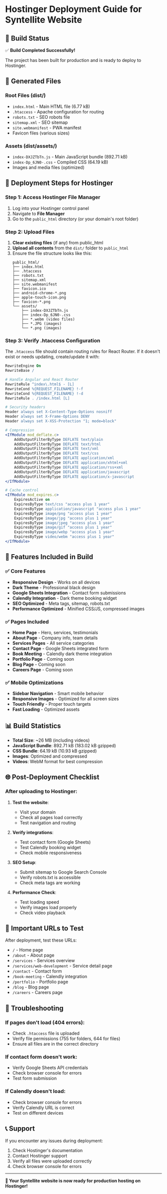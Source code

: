 # Hostinger Deployment Guide for Syntellite Website

## 🎯 Build Status

✅ **Build Completed Successfully!**

The project has been built for production and is ready to deploy to Hostinger.

## 📁 Generated Files

### Root Files (dist/)

- `index.html` - Main HTML file (6.77 kB)
- `.htaccess` - Apache configuration for routing
- `robots.txt` - SEO robots file
- `sitemap.xml` - SEO sitemap
- `site.webmanifest` - PWA manifest
- Favicon files (various sizes)

### Assets (dist/assets/)

- `index-DXJZTbTn.js` - Main JavaScript bundle (892.71 kB)
- `index-Dp_6JN0-.css` - Compiled CSS (64.19 kB)
- Images and media files (optimized)

## 🚀 Deployment Steps for Hostinger

### Step 1: Access Hostinger File Manager

1. Log into your Hostinger control panel
2. Navigate to **File Manager**
3. Go to the `public_html` directory (or your domain's root folder)

### Step 2: Upload Files

1. **Clear existing files** (if any) from public_html
2. **Upload all contents** from the `dist/` folder to `public_html`
3. Ensure the file structure looks like this:
   ```
   public_html/
   ├── index.html
   ├── .htaccess
   ├── robots.txt
   ├── sitemap.xml
   ├── site.webmanifest
   ├── favicon.ico
   ├── android-chrome-*.png
   ├── apple-touch-icon.png
   ├── favicon-*.png
   └── assets/
       ├── index-DXJZTbTn.js
       ├── index-Dp_6JN0-.css
       ├── *.webm (video files)
       ├── *.JPG (images)
       └── *.png (images)
   ```

### Step 3: Verify .htaccess Configuration

The `.htaccess` file should contain routing rules for React Router. If it doesn't exist or needs updating, create/update it with:

```apache
RewriteEngine On
RewriteBase /

# Handle Angular and React Router
RewriteRule ^index\.html$ - [L]
RewriteCond %{REQUEST_FILENAME} !-f
RewriteCond %{REQUEST_FILENAME} !-d
RewriteRule . /index.html [L]

# Security headers
Header always set X-Content-Type-Options nosniff
Header always set X-Frame-Options DENY
Header always set X-XSS-Protection "1; mode=block"

# Compression
<IfModule mod_deflate.c>
    AddOutputFilterByType DEFLATE text/plain
    AddOutputFilterByType DEFLATE text/html
    AddOutputFilterByType DEFLATE text/xml
    AddOutputFilterByType DEFLATE text/css
    AddOutputFilterByType DEFLATE application/xml
    AddOutputFilterByType DEFLATE application/xhtml+xml
    AddOutputFilterByType DEFLATE application/rss+xml
    AddOutputFilterByType DEFLATE application/javascript
    AddOutputFilterByType DEFLATE application/x-javascript
</IfModule>

# Cache control
<IfModule mod_expires.c>
    ExpiresActive on
    ExpiresByType text/css "access plus 1 year"
    ExpiresByType application/javascript "access plus 1 year"
    ExpiresByType image/png "access plus 1 year"
    ExpiresByType image/jpg "access plus 1 year"
    ExpiresByType image/jpeg "access plus 1 year"
    ExpiresByType image/gif "access plus 1 year"
    ExpiresByType image/webp "access plus 1 year"
    ExpiresByType video/webm "access plus 1 year"
</IfModule>
```

## 🔧 Features Included in Build

### ✅ Core Features

- **Responsive Design** - Works on all devices
- **Dark Theme** - Professional black design
- **Google Sheets Integration** - Contact form submissions
- **Calendly Integration** - Dark theme booking widget
- **SEO Optimized** - Meta tags, sitemap, robots.txt
- **Performance Optimized** - Minified CSS/JS, compressed images

### ✅ Pages Included

- **Home Page** - Hero, services, testimonials
- **About Page** - Company info, team details
- **Services Pages** - All service categories
- **Contact Page** - Google Sheets integrated form
- **Book Meeting** - Calendly dark theme integration
- **Portfolio Page** - Coming soon
- **Blog Page** - Coming soon
- **Careers Page** - Coming soon

### ✅ Mobile Optimizations

- **Sidebar Navigation** - Smart mobile behavior
- **Responsive Images** - Optimized for all screen sizes
- **Touch Friendly** - Proper touch targets
- **Fast Loading** - Optimized assets

## 📊 Build Statistics

- **Total Size**: ~26 MB (including videos)
- **JavaScript Bundle**: 892.71 kB (183.02 kB gzipped)
- **CSS Bundle**: 64.19 kB (10.93 kB gzipped)
- **Images**: Optimized and compressed
- **Videos**: WebM format for best compression

## 🌐 Post-Deployment Checklist

### After uploading to Hostinger:

1. **Test the website**:

   - Visit your domain
   - Check all pages load correctly
   - Test navigation and routing

2. **Verify integrations**:

   - Test contact form (Google Sheets)
   - Test Calendly booking widget
   - Check mobile responsiveness

3. **SEO Setup**:

   - Submit sitemap to Google Search Console
   - Verify robots.txt is accessible
   - Check meta tags are working

4. **Performance Check**:
   - Test loading speed
   - Verify images load properly
   - Check video playback

## 🔗 Important URLs to Test

After deployment, test these URLs:

- `/` - Home page
- `/about` - About page
- `/services` - Services overview
- `/services/web-development` - Service detail page
- `/contact` - Contact form
- `/book-meeting` - Calendly integration
- `/portfolio` - Portfolio page
- `/blog` - Blog page
- `/careers` - Careers page

## 🚨 Troubleshooting

### If pages don't load (404 errors):

- Check `.htaccess` file is uploaded
- Verify file permissions (755 for folders, 644 for files)
- Ensure all files are in the correct directory

### If contact form doesn't work:

- Verify Google Sheets API credentials
- Check browser console for errors
- Test form submission

### If Calendly doesn't load:

- Check browser console for errors
- Verify Calendly URL is correct
- Test on different devices

## 📞 Support

If you encounter any issues during deployment:

1. Check Hostinger's documentation
2. Contact Hostinger support
3. Verify all files were uploaded correctly
4. Check browser console for errors

---

**🎉 Your Syntellite website is now ready for production hosting on Hostinger!**
